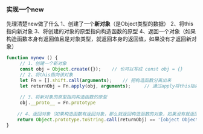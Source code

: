 ### 实现一个new

先理清楚new做了什么
1、创建了一个**新对象**（是Object类型的数据）
2、将this指向新对象
3、将创建的对象的原型指向构造函数的原型
4、返回一个对象（如果构造函数本身有返回值且是对象类型，就返回本身的返回值，如果没有才返回新对象）

```javascript
function mynew () {
     // 1、创建一个新对象
     const obj = Object.create({});    // 也可以写成 const obj = {}
     // 2、将this指向该对象
     let Fn = [].shift.call(arguments);    // 把构造函数分离出来
     let returnObj = Fn.apply(obj, arguments);     // 通过apply将this指向由Fn变为obj
     
     // 3、将新对象的原型指向构造函数的原型
     obj.__proto__ = Fn.prototype
     
    // 4、返回对象（如果构造函数有返回对象，那么就返回构造函数的对象，如果没有就返回新对象）
    return Object.prototype.toString.call(returnObj) == '[object Object]' ? returnObj : obj;
}
```

